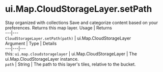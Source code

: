  
#  ui.Map.CloudStorageLayer.setPath
Stay organized with collections  Save and categorize content based on your preferences. 
Returns this map layer.
Usage | Returns  
---|---  
`CloudStorageLayer.setPath(path)` | ui.Map.CloudStorageLayer  
Argument | Type | Details  
---|---|---  
this: `ui.map.cloudstoragelayer` | ui.Map.CloudStorageLayer | The ui.Map.CloudStorageLayer instance.  
`path` | String | The path to this layer's tiles, relative to the bucket.  
